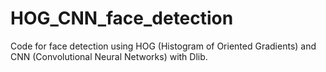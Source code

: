 # HOG_CNN_face_detection
Code for face detection using HOG (Histogram of Oriented Gradients) and CNN (Convolutional Neural Networks) with Dlib.
